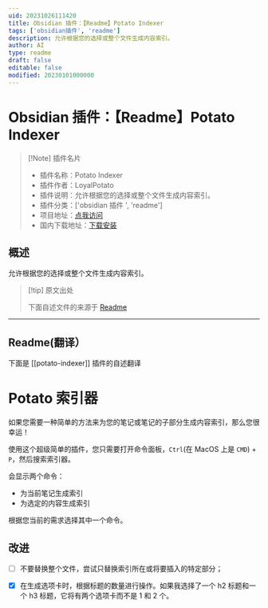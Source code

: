 ```yaml
---
uid: 20231026111420
title: Obsidian 插件：【Readme】Potato Indexer
tags: ['obsidian插件', 'readme']
description: 允许根据您的选择或整个文件生成内容索引。
author: AI
type: readme
draft: false
editable: false
modified: 20230101000000
---
```


# Obsidian 插件：【Readme】Potato Indexer

> [!Note] 插件名片
> - 插件名称：Potato Indexer
> - 插件作者：LoyalPotato
> - 插件说明：允许根据您的选择或整个文件生成内容索引。
> - 插件分类：['obsidian 插件 ', 'readme']
> - 项目地址：[点我访问](https://github.com/LoyalPotato/potato-indexer)
> - 国内下载地址：[下载安装](https://pkmer.cn/products/plugin/pluginMarket/?potato-indexer)

## 概述

允许根据您的选择或整个文件生成内容索引。

> [!tip] 原文出处
>
>下面自述文件的来源于 [Readme](https://ghproxy.net/https://raw.githubusercontent.com/LoyalPotato/potato-indexer/master/README.md)

---

## Readme(翻译）

下面是 [[potato-indexer]] 插件的自述翻译

# Potato 索引器

如果您需要一种简单的方法来为您的笔记或笔记的子部分生成内容索引，那么您很幸运！

使用这个超级简单的插件，您只需要打开命令面板，`Ctrl`(在 MacOS 上是 `CMD`) + `P`，然后搜索索引器。

会显示两个命令：

- 为当前笔记生成索引
- 为选定的内容生成索引

根据您当前的需求选择其中一个命令。

## 改进

- [ ] 不要替换整个文件，尝试只替换索引所在或将要插入的特定部分；
- [x] 在生成选项卡时，根据标题的数量进行操作。如果我选择了一个 h2 标题和一个 h3 标题，它将有两个选项卡而不是 1 和 2 个。



